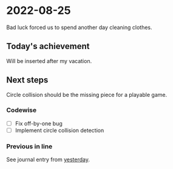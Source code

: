 # 2022-08-25

Bad luck forced us to spend another day cleaning clothes.

## Today's achievement

Will be inserted after my vacation.

## Next steps

Circle collision should be the missing piece for a playable game.

### Codewise

- [ ] Fix off-by-one bug
- [ ] Implement circle collision detection

### Previous in line

See journal entry from [yesterday][yesterday].

[yesterday]: ./2022-08-24.md
